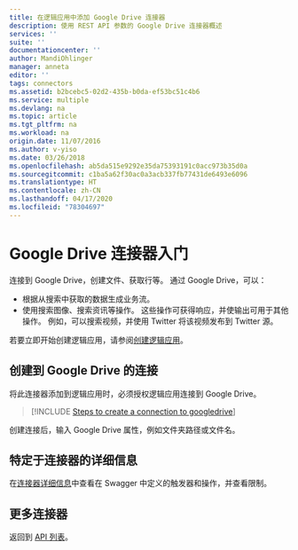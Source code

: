 ```yaml
---
title: 在逻辑应用中添加 Google Drive 连接器
description: 使用 REST API 参数的 Google Drive 连接器概述
services: ''
suite: ''
documentationcenter: ''
author: MandiOhlinger
manager: anneta
editor: ''
tags: connectors
ms.assetid: b2bcebc5-02d2-435b-b0da-ef53bc51c4b6
ms.service: multiple
ms.devlang: na
ms.topic: article
ms.tgt_pltfrm: na
ms.workload: na
origin.date: 11/07/2016
ms.author: v-yiso
ms.date: 03/26/2018
ms.openlocfilehash: ab5da515e9292e35da75393191c0acc973b35d0a
ms.sourcegitcommit: c1ba5a62f30ac0a3acb337fb77431de6493e6096
ms.translationtype: HT
ms.contentlocale: zh-CN
ms.lasthandoff: 04/17/2020
ms.locfileid: "78304697"
---
```

# <a name="get-started-with-the-google-drive-connector"></a>Google Drive 连接器入门
连接到 Google Drive，创建文件、获取行等。 通过 Google Drive，可以： 

* 根据从搜索中获取的数据生成业务流。 
* 使用搜索图像、搜索资讯等操作。 这些操作可获得响应，并使输出可用于其他操作。 例如，可以搜索视频，并使用 Twitter 将该视频发布到 Twitter 源。

若要立即开始创建逻辑应用，请参阅[创建逻辑应用](../logic-apps/quickstart-create-first-logic-app-workflow.md)。

## <a name="create-the-connection-to-google-drive"></a>创建到 Google Drive 的连接
将此连接器添加到逻辑应用时，必须授权逻辑应用连接到 Google Drive。

> [!INCLUDE [Steps to create a connection to googledrive](../../includes/connectors-create-api-googledrive.md)]
> 
> 

创建连接后，输入 Google Drive 属性，例如文件夹路径或文件名。 

## <a name="connector-specific-details"></a>特定于连接器的详细信息

在[连接器详细信息](https://docs.microsoft.com/connectors/googledrive/)中查看在 Swagger 中定义的触发器和操作，并查看限制。

## <a name="more-connectors"></a>更多连接器
返回到 [API 列表](apis-list.md)。
